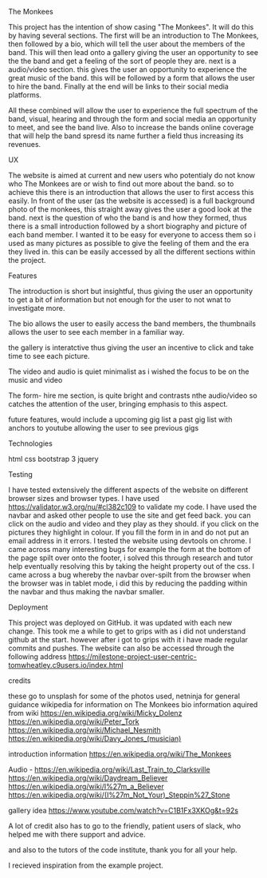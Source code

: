 The Monkees

This project has the intention of show casing "The Monkees". It will do this by having several sections. The first will be an introduction to The Monkees, then followed by a 
bio, which will tell the user about the members of the band. This will then lead onto a gallery giving the user an opportunity to see the the band and get a feeling of
the sort of people they are. next is a audio/video section. this gives the user an opportunity to experience the great music of the band. this will be followed by
a form that allows the user to hire the band. Finally at the end will be links to their social media platforms.

All these combined will allow the user to experience the full spectrum of the band, visual, hearing and through the form and social media an opportunity to meet,
and see the band live. Also to increase the bands online coverage that will help the band spresd its name further a field thus increasing its revenues.



UX

The website is aimed at current and new users who potentialy do not know who The Monkees are or wish to find out more about the band. so to achieve this there is an introduction
that allows the user to first access this easily. In front of the user (as the website is accessed) is a full background photo of the monkees, this straight away
gives the user a good look at the band. next is the question of who the band is and how they formed, thus there is a small introduction followed by a short biography
and picture of each band member. I wanted it to be easy for everyone to access them so i used as many pictures as possible to give the feeling of them and the era 
they lived in. this can be easily accessed by all the different sections within the project.

Features

The introduction is short but insightful, thus giving the user an opportunity to get a bit of information but not enough for the user to not wnat to investigate more.

The bio allows the user to easily access the band members, the thumbnails allows the user to see each member in a familiar way.

the gallery is interatctive thus giving the user an incentive to click and take time to see each picture.

The video and audio is quiet minimalist as i wished the focus to be on the music and video

The form- hire me section, is quite bright and contrasts nthe audio/video so catches the attention of the user, bringing emphasis to this aspect.



future features, 
would include a upcoming gig list
a past gig list with anchors to youtube allowing the user to see previous gigs

Technologies

html
css
bootstrap 3
jquery

Testing

I have tested extensively the different aspects of the website on different browser sizes and browser types. I have used https://validator.w3.org/nu/#cl382c109 to validate 
my code. I have used the navbar and asked other people to use the site and get feed back. you can click on the audio and video and they play as they should.
if you click on the pictures they highlight in colour. If you fill the form in in and do not put an email address in it errors. I tested the website using devtools on
chrome. I came across many interesting bugs for example the form at the bottom of the page spilt over onto the footer, i solved this through research and tutor help eventually
resolving this by taking the height property out of the css. I came across a bug whereby the navbar over-spilt from the browser when the browser was in tablet mode,
i did this by reducing the padding within the navbar and thus making the navbar smaller. 

Deployment

This project was deployed on GitHub. it was updated with each new change. This took me a while to get to grips with as i did not understand github at the start. however
after i got to grips with it i have made regular commits and pushes. The website can also be accessed through the following address https://milestone-project-user-centric-tomwheatley.c9users.io/index.html




credits

these go to unsplash for some of the photos used,
netninja for general guidance
wikipedia for information on The Monkees 
bio information aquired from wiki https://en.wikipedia.org/wiki/Micky_Dolenz
https://en.wikipedia.org/wiki/Peter_Tork
https://en.wikipedia.org/wiki/Michael_Nesmith
https://en.wikipedia.org/wiki/Davy_Jones_(musician)

introduction information https://en.wikipedia.org/wiki/The_Monkees

Audio - https://en.wikipedia.org/wiki/Last_Train_to_Clarksville
https://en.wikipedia.org/wiki/Daydream_Believer
https://en.wikipedia.org/wiki/I%27m_a_Believer
https://en.wikipedia.org/wiki/(I%27m_Not_Your)_Steppin%27_Stone

gallery idea
https://www.youtube.com/watch?v=C1B1Fx3XKOg&t=92s

A lot of credit also has to go to the friendly, patient users of slack, who helped me with there support and advice.

and also to the tutors of the code institute, thank you for all your help.

I recieved inspiration from the example project.